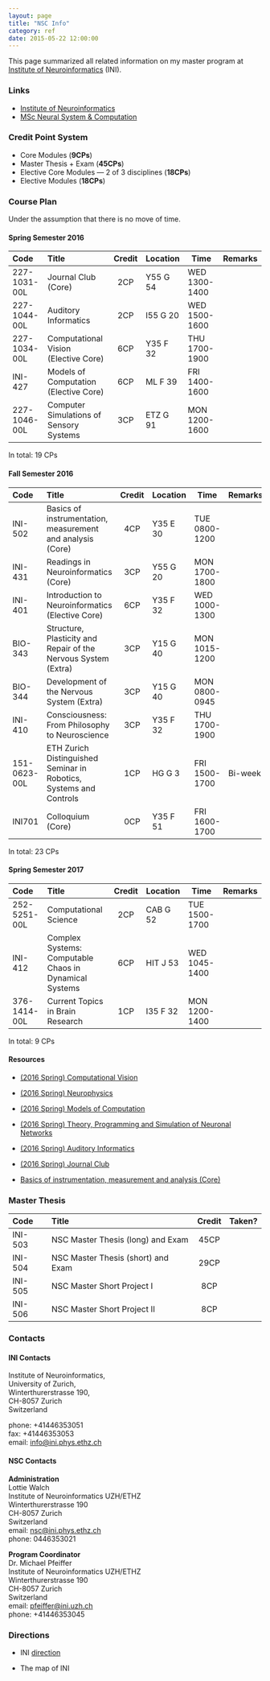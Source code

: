 ```yaml
---
layout: page
title: "NSC Info"
category: ref
date: 2015-05-22 12:00:00
---
```


This page summarized all related information on my master program at [Institute of Neuroinformatics](https://www.ini.uzh.ch/) (INI).

### Links

+ [Institute of Neuroinformatics](https://www.ini.uzh.ch/)
+ [MSc Neural System & Computation](http://www.nsc.uzh.ch/)

### Credit Point System

+ Core Modules (__9CPs__)
+ Master Thesis + Exam (__45CPs__)
+ Elective Core Modules — 2 of 3 disciplines (__18CPs__)
+ Elective Modules (__18CPs__)

### Course Plan

Under the assumption that there is no move of time.

#### Spring Semester 2016

|Code        |Title                                                 |Credit  |Location  |Time         |Remarks|
|:-----------|:-----------------------------------------------------|:------:|----------|-------------|-------|
|227-1031-00L|Journal Club (Core)                                   |2CP     |Y55 G 54  |WED 1300-1400|       |
|227-1044-00L|Auditory Informatics                                  |2CP     |I55 G 20  |WED 1500-1600|       |
|227-1034-00L|Computational Vision (Elective Core)                  |6CP     |Y35 F 32  |THU 1700-1900|       |
|INI-427     |Models of Computation (Elective Core)                 |6CP     |ML F 39   |FRI 1400-1600|       |
|227-1046-00L|Computer Simulations of Sensory Systems               |3CP     |ETZ G 91  |MON 1200-1600|       |

In total: 19 CPs

#### Fall Semester 2016

|Code        |Title                                                             |Credit  |Location  |Time         |Remarks|
|:-----------|:-----------------------------------------------------------------|:------:|----------|-------------|-------|
|INI-502     |Basics of instrumentation, measurement and analysis (Core)        |4CP     |Y35 E 30  |TUE 0800-1200|       |
|INI-431     |Readings in Neuroinformatics (Core)                               |3CP     |Y55 G 20  |MON 1700-1800|       |
|INI-401     |Introduction to Neuroinformatics (Elective Core)                  |6CP     |Y35 F 32  |WED 1000-1300|       |
|BIO-343     |Structure, Plasticity and Repair of the Nervous System (Extra)    |3CP     |Y15 G 40  |MON 1015-1200|       |
|BIO-344     |Development of the Nervous System (Extra)                         |3CP     |Y15 G 40  |MON 0800-0945|       |
|INI-410     |Consciousness: From Philosophy to Neuroscience                    |3CP     |Y35 F 32  |THU 1700-1900|       |
|151-0623-00L|ETH Zurich Distinguished Seminar in Robotics, Systems and Controls|1CP     |HG G 3    |FRI 1500-1700|Bi-week|
|INI701      |Colloquium (Core)                                                 |0CP     |Y35 F 51  |FRI 1600-1700|       |

In total: 23 CPs

#### Spring Semester 2017

|Code        |Title                                                         |Credit  |Location  |Time         |Remarks|
|:-----------|:-------------------------------------------------------------|:------:|----------|-------------|-------|
|252-5251-00L|Computational Science                                         |2CP     |CAB G 52  |TUE 1500-1700|       |
|INI-412     |Complex Systems: Computable Chaos in Dynamical Systems        |6CP     |HIT J 53  |WED 1045-1400|       |
|376-1414-00L|Current Topics in Brain Research                              |1CP     |I35 F 32  |MON 1200-1400|       |

In total: 9 CPs

#### Resources

+ [(2016 Spring) Computational Vision](http://www.ini.unizh.ch/~kiper/comp_vis/index.html)

+ [(2016 Spring) Neurophysics ](http://www.vvz.ethz.ch/Vorlesungsverzeichnis/lerneinheitPre.do?semkez=2016S&lang=en&ansicht=ALLE&lerneinheitId=105377)

+ [(2016 Spring) Models of Computation](http://co2.ini.uzh.ch/Courses/Models/info.php)

+ [(2016 Spring) Theory, Programming and Simulation of Neuronal Networks ](http://stoop.ini.uzh.ch/teaching/theory-programming-and-simulation-of-neural-networks)

+ [(2016 Spring) Auditory Informatics](http://stoop.ini.uzh.ch/teaching/seminar-on-auditory-informatics)

+ [(2016 Spring) Journal Club](http://www.vvz.ethz.ch/Vorlesungsverzeichnis/lerneinheitPre.do?semkez=2016S&lang=en&ansicht=ALLE&lerneinheitId=104221)

+ [Basics of instrumentation, measurement and analysis (Core)](https://www.ini.uzh.ch/~ppyk/basicsofinstrumentation.html)

### Master Thesis

|Code        |Title                                  |Credit  |Taken?|
|:-----------|:--------------------------------------|:------:|------|
|INI-503     |NSC Master Thesis (long) and Exam      |45CP    |      |
|INI-504     |NSC Master Thesis (short) and Exam     |29CP    |      |
|INI-505     |NSC Master Short Project I             |8CP     |      |
|INI-506     |NSC Master Short Project II            |8CP     |      |

### Contacts

#### INI Contacts

Institute of Neuroinformatics,  
University of Zurich,  
Winterthurerstrasse 190,  
CH-8057 Zurich  
Switzerland  

phone: +41446353051  
fax: +41446353053  
email: info@ini.phys.ethz.ch

#### NSC Contacts

__Administration__  
Lottie Walch  
Institute of Neuroinformatics UZH/ETHZ  
Winterthurerstrasse 190  
CH-8057 Zurich  
Switzerland  
email: nsc@ini.phys.ethz.ch  
phone: 0446353021

__Program Coordinator__  
Dr. Michael Pfeiffer  
Institute of Neuroinformatics UZH/ETHZ  
Winterthurerstrasse 190  
CH-8057 Zurich  
Switzerland  
email: pfeiffer@ini.uzh.ch  
phone: +41446353045

### Directions

+ INI [direction](https://www.ini.uzh.ch/directions)

+ The map of INI

<script>
	function initialize() {
		var mapCanvas = document.getElementById('map-canvas');
        var mapOptions = {
			center: new google.maps.LatLng(47.3983143, 8.5505475),
			zoom: 18,
			mapTypeId: google.maps.MapTypeId.SATELLITE
        }
        var map = new google.maps.Map(mapCanvas, mapOptions)
    }
    google.maps.event.addDomListener(window, 'load', initialize);
</script>

<div id="map-canvas"></div>
